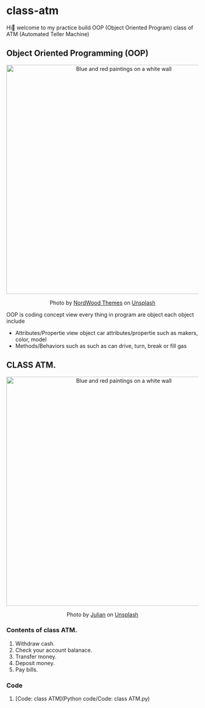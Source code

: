 # class-atm
Hi👋 welcome to my practice build OOP (Object Oriented Program) class of ATM (Automated Teller Machine)

## Object Oriented Programming (OOP)
<div align="center">
  <img src="https://images.unsplash.com/photo-1693836769894-e8674c2e0953?q=80&w=2070&auto=format&fit=crop&ixlib=rb-4.1.0&ixid=M3wxMjA3fDB8MHxwaG90by1wYWdlfHx8fGVufDB8fHx8fA%3D%3D" alt="Blue and red paintings on a white wall" width="600">
  <p>
    Photo by <a href="https://unsplash.com/@nordwood?utm_content=creditCopyText&utm_medium=referral&utm_source=unsplash">NordWood Themes</a> on <a href="https://unsplash.com/photos/blue-and-red-paintings-on-a-white-wall-QeE5v_1Yf1E?utm_content=creditCopyText&utm_medium=referral&utm_source=unsplash">Unsplash</a>
  </p>
<div align = left left >
  
OOP is coding concept view every thing in program are object each object include
* Attributes/Propertie view object car attributes/propertie such as makers, color, model
* Methods/Behaviors such as such as can drive, turn, break or fill gas
## CLASS ATM.
<div align="center">
  <img src="https://images.unsplash.com/photo-1653752821251-bb0225afd001?q=80&w=2070&auto=format&fit=crop&ixlib=rb-4.1.0&ixid=M3wxMjA3fDB8MHxwaG90by1wYWdlfHx8fGVufDB8fHx8fA%3D%3D" alt="Blue and red paintings on a white wall" width="600">
  <p>
    Photo by <a href="https://images.unsplash.com/photo-1653752821251-bb0225afd001?q=80&w=2070&auto=format&fit=crop&ixlib=rb-4.1.0&ixid=M3wxMjA3fDB8MHxwaG90by1wYWdlfHx8fGVufDB8fHx8fA%3D%3D">Julian</a> on <a href="https://unsplash.com/photos/blue-and-red-paintings-on-a-white-wall-QeE5v_1Yf1E?utm_content=creditCopyText&utm_medium=referral&utm_source=unsplash">Unsplash</a>
  </p>
<div align = left left >

### Contents of class ATM.
1. Withdraw cash.
2. Check your account balanace.
3. Transfer money.
4. Deposit money.
5. Pay bills.

### Code
1. [Code: class ATM](Python code/Code: class ATM.py)






